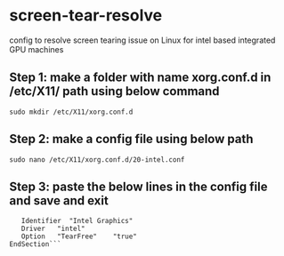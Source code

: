# screen-tear-resolve
config to resolve screen tearing issue on Linux for intel based integrated GPU machines

## Step 1: make a folder with name xorg.conf.d in /etc/X11/ path using below command <br>
```sudo mkdir /etc/X11/xorg.conf.d```

## Step 2: make a config file using below path <br>
```sudo nano /etc/X11/xorg.conf.d/20-intel.conf```

## Step 3: paste the below lines in the config file and save and exit <br>

```Section  "Device"
   Identifier  "Intel Graphics"
   Driver   "intel"
   Option   "TearFree"    "true"
EndSection```
